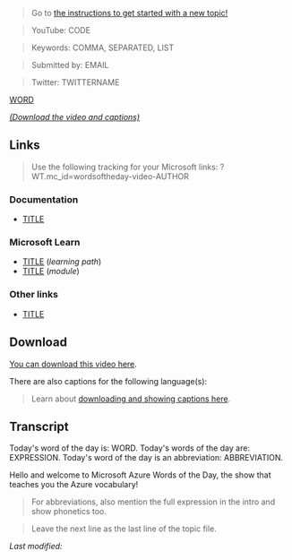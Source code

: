 > Go to [the instructions to get started with a new topic!](https://github.com/lbugnion/wordsoftheday-md/blob/master/instructions/contributing-synopsis.md)

> YouTube: CODE

> Keywords: COMMA, SEPARATED, LIST

> Submitted by: EMAIL

> Twitter: TWITTERNAME

[WORD](/topic/WORD)

<!-- YOUTUBEEMBED -->

[*(Download the video and captions)*](#download)

## Links

> Use the following tracking for your Microsoft links: ?WT.mc_id=wordsoftheday-video-AUTHOR

### Documentation

- [TITLE](LINK)

### Microsoft Learn

- [TITLE](LINK) (*learning path*)
- [TITLE](LINK) (*module*)

### Other links

- [TITLE](LINK)

<a id="download"></a>

## Download

[You can download this video here](<!-- DOWNLOAD -->).

There are also captions for the following language(s):

<!-- DOWNLOAD-CAPTIONS -->

> Learn about [downloading and showing captions here](/captions).

## Transcript

Today's word of the day is: WORD. 
Today's words of the day are: EXPRESSION. 
Today's word of the day is an abbreviation: ABBREVIATION. 

Hello and welcome to Microsoft Azure Words of the Day, the show that teaches you the Azure vocabulary!

> For abbreviations, also mention the full expression in the intro and show phonetics too.

> Leave the next line as the last line of the topic file.

*Last modified: <!-- DATETIME -->*